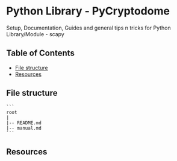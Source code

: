 # Python Library - PyCryptodome

Setup, Documentation, Guides and general tips n tricks for Python Library/Module - scapy

## Table of Contents
* [File structure](#file-structure)
* [Resources](#resources)

## File structure

	```
	root
	|
	|-- README.md
	|-- manual.md
	```

## Resources

